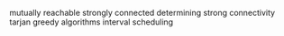mutually reachable
strongly connected
determining strong connectivity
tarjan
greedy algorithms
interval scheduling
